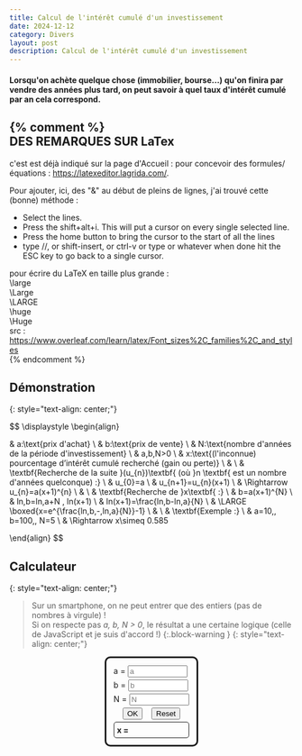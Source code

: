 ```yaml
---
title: Calcul de l'intérêt cumulé d'un investissement
date: 2024-12-12
category: Divers
layout: post
description: Calcul de l'intérêt cumulé d'un investissement 
---
```


#### Lorsqu'on achète quelque chose (immobilier, bourse...) qu'on finira par vendre des années plus tard, on peut savoir à quel taux d'intérêt cumulé par an cela correspond.

{% comment %}  
DES REMARQUES SUR LaTex
-----------------------

c'est est déjà indiqué sur la page d'Accueil : pour concevoir des formules/équations : <https://latexeditor.lagrida.com/>.    

Pour ajouter, ici, des "&" au début de pleins de lignes, j'ai trouvé cette (bonne) méthode :
* Select the lines.
* Press the shift+alt+i.
  This will put a cursor on every single selected line.
* Press the home button to bring the cursor to the start of all the lines
* type //, or shift-insert, or ctrl-v or type or whatever
    when done hit the ESC key to go back to a single cursor.

pour écrire du LaTeX en taille plus grande :  
\large  
\Large  
\LARGE  
\huge  
\Huge  
src : <https://www.overleaf.com/learn/latex/Font_sizes%2C_families%2C_and_styles>  
{% endcomment %}


Démonstration
-------------
{: style="text-align: center;"}

$$ \displaystyle
\begin{align}

& a:\text{prix d'achat} \\
& b:\text{prix de vente} \\
& N:\text{nombre d'années de la période d'investissement} \\
& a,b,N>0 \\
& x:\text{(l'inconnue) pourcentage d’intérêt cumulé recherché (gain ou perte)} \\
& \\
& \textbf{Recherche de la suite }(u_{n})\textbf{ (où }n \textbf{ est un nombre d'années quelconque) :} \\
& u_{0}=a \\ 
& u_{n+1}=u_{n}(x+1) \\ 
& \Rightarrow u_{n}=a(x+1)^{n} \\
& \\ 
& \textbf{Recherche de }x\textbf{ :} \\
& b=a(x+1)^{N} \\ 
& ln\,b=ln\,a+N \, ln(x+1) \\
& ln(x+1)=\frac{ln\,b-ln\,a}{N} \\
& \LARGE \boxed{x=e^{\frac{ln\,b\,-\,ln\,a}{N}}-1} \\
& \\
& \textbf{Exemple :} \\
& a=10,\, b=100,\, N=5 \\
& \Rightarrow x\simeq 0.585

\end{align}
$$

Calculateur
-----------
{: style="text-align: center;"}

> Sur un smartphone, on ne peut entrer que des entiers (pas de nombres à virgule) !  
> Si on respecte pas *a, b, N > 0*, le résultat a une certaine logique (celle de JavaScript et je suis d'accord !)
{:.block-warning }
{: style="text-align: center;"}

<style>
#calculateurForm {
  border: solid;
  padding: 0.8rem;
  border-radius: 10px;
  width: fit-content;
}
#xDiv {
  border: solid;
  padding: 0.3rem;
  border-radius: 5px;
  border-width: 1px;
  font-weight: bold;
}
.dataInput {
  width: 8em;
}
.flexCenter {
  display: flex;
  justify-content: center;
}
#ok {
    justify-content: space-evenly;
}
input {
  margin-bottom: 4px;
}
</style>

<div class="flexCenter">
<form id="calculateurForm">
<div>
  <label for="a">a =</label> 
  <input id="a" class="dataInput" type="number" step="any" placeholder="a" pattern="\d*" required="">
</div>
<div>
  <label for="b">b =</label> 
  <input id="b" class="dataInput" type="number" step="any" placeholder="b" pattern="\d*" required="">
</div>
<div>
  <label for="N">N =</label> 
  <input id="N" class="dataInput" type="number" step="any" placeholder="N" pattern="\d*" required="">
</div>
<div id="ok" class="flexCenter">
  <input type="submit" value="OK">
  <input type="reset">
</div>
<div id="xDiv">
  x = <span id="x"></span>
</div>
</form>
</div>

<script>
document.getElementById("calculateurForm").addEventListener('submit', function() {
  const form = document.getElementById("calculateurForm");
  const a=Number(form.elements["a"].value)
  const b=Number(form.elements["b"].value)
  const N=Number(form.elements["N"].value)
  const x=Math.exp((Math.log(b)-Math.log(a))/N)-1;
  document.getElementById("x").textContent=x;
  event.preventDefault();
});
</script>

